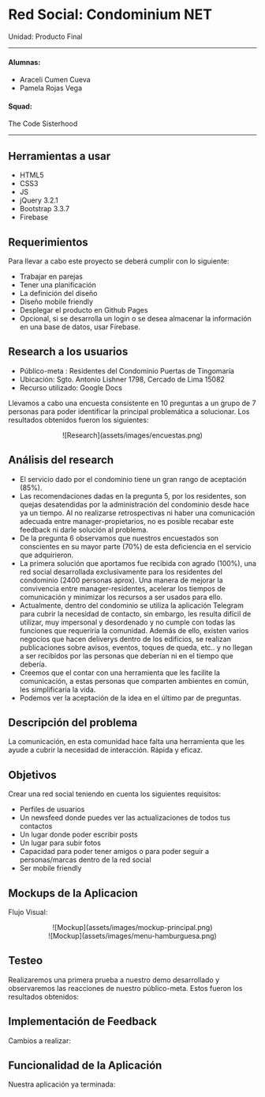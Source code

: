 # Red Social: Condominium NET
Unidad: Producto Final
***
#### Alumnas:
  - Araceli Cumen Cueva
  - Pamela Rojas Vega

#### Squad:
The Code Sisterhood
***

## Herramientas a usar

- HTML5
- CSS3
- JS
- jQuery 3.2.1
- Bootstrap 3.3.7
- Firebase

## Requerimientos

Para llevar a cabo este proyecto se deberá cumplir con lo siguiente:

- Trabajar en parejas
- Tener una planificación
- La definición del diseño
- Diseño mobile friendly
- Desplegar el producto en Github Pages
- Opcional, si se desarrolla un login o se desea almacenar la información en una base de datos, usar Firebase.

## Research a los usuarios

* Público-meta : Residentes del Condominio Puertas de Tingomaría
* Ubicación: Sgto. Antonio Lishner 1798, Cercado de Lima 15082
* Recurso utilizado: Google Docs

Llevamos a cabo una encuesta consistente en 10 preguntas a un grupo de 7 personas para poder identificar la principal problemática a solucionar. Los resultados obtenidos fueron los siguientes:

<center>![Research](assets/images/encuestas.png)</center>

## Análisis del research

  - El servicio dado por el condominio tiene un gran rango de aceptación (85%).
  - Las recomendaciones dadas en la pregunta 5, por los residentes, son quejas desatendidas por la administración del condominio desde hace ya un tiempo. Al no realizarse retrospectivas ni haber una comunicación adecuada entre manager-propietarios, no es posible recabar este feedback ni darle solución al problema.
  - De la pregunta 6 observamos que nuestros encuestados son conscientes en su mayor parte (70%) de esta deficiencia en el servicio que adquirieron.
  - La primera solución que aportamos fue recibida con agrado (100%), una red social desarrollada exclusivamente para los residentes del condominio (2400 personas aprox). Una manera de mejorar la convivencia entre manager-residentes, acelerar los tiempos de comunicación y minimizar los recursos a ser usados para ello.
  - Actualmente, dentro del condominio se utiliza la aplicación Telegram para cubrir la necesidad de contacto, sin embargo, les resulta difícil de utilizar, muy impersonal y desordenado y no cumple con todas las funciones que requeriría la comunidad. Además de ello, existen varios negocios que hacen deliverys dentro de los edificios, se realizan publicaciones sobre avisos, eventos, toques de queda, etc.. y no llegan a ser recibidos por las personas que deberían ni en el tiempo que debería.
  - Creemos que el contar con una herramienta que les facilite la comunicación, a estas personas que comparten ambientes en común, les simplificaria la vida.
  - Podemos ver la aceptación de la idea en el último par de  preguntas.

## Descripción del problema
  La comunicación, en esta comunidad hace falta una herramienta que les ayude a cubrir la necesidad de interacción. Rápida y eficaz.

## Objetivos

Crear una red social teniendo en cuenta los siguientes requisitos:

  - Perfiles de usuarios
  - Un newsfeed donde puedes ver las actualizaciones de todos tus contactos
  - Un lugar donde poder escribir posts
  - Un lugar para subir fotos
  - Capacidad para poder tener amigos o para poder seguir a personas/marcas dentro de la red social
  - Ser mobile friendly

## Mockups de la Aplicacion

Flujo Visual:

<center>![Mockup](assets/images/mockup-principal.png)</center>

<center>![Mockup](assets/images/menu-hamburguesa.png)</center>

## Testeo
Realizaremos una primera prueba a nuestro demo desarrollado y observaremos las reacciones de nuestro público-meta. Estos fueron los resultados obtenidos:

## Implementación de Feedback
Cambios a realizar:

## Funcionalidad de la Aplicación
Nuestra aplicación ya terminada:
